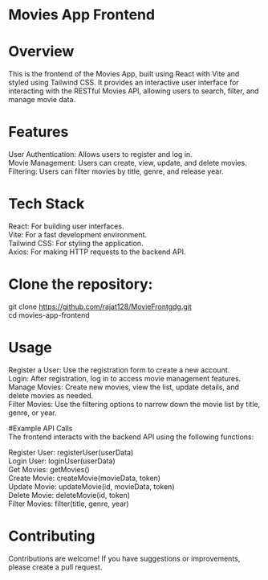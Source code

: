 # Movies App Frontend<br/>
# Overview<br/>
This is the frontend of the Movies App, built using React with Vite and styled using Tailwind CSS. It provides an interactive user interface for interacting with the RESTful Movies API, allowing users to search, filter, and manage movie data.<br/>

# Features<br/>
User Authentication: Allows users to register and log in.<br/>
Movie Management: Users can create, view, update, and delete movies.<br/>
Filtering: Users can filter movies by title, genre, and release year.<br/>

# Tech Stack<br/>
React: For building user interfaces.<br/>
Vite: For a fast development environment.<br/>
Tailwind CSS: For styling the application.<br/>
Axios: For making HTTP requests to the backend API.<br/>

# Clone the repository:<br/>
git clone https://github.com/rajat128/MovieFrontgdg.git <br/>
cd movies-app-frontend<br/>

# Usage<br/>
 Register a User: Use the registration form to create a new account.<br/>
Login: After registration, log in to access movie management features.<br/>
Manage Movies: Create new movies, view the list, update details, and delete movies as needed.<br/>
Filter Movies: Use the filtering options to narrow down the movie list by title, genre, or year.<br/>

#Example API Calls<br/>
The frontend interacts with the backend API using the following functions:<br/>

 Register User: registerUser(userData)<br/>
Login User: loginUser(userData)<br/>
Get Movies: getMovies()<br/>
Create Movie: createMovie(movieData, token)<br/>
Update Movie: updateMovie(id, movieData, token)<br/>
Delete Movie: deleteMovie(id, token)<br/>
Filter Movies: filter(title, genre, year)<br/>
# Contributing<br/>
Contributions are welcome! If you have suggestions or improvements, please create a pull request.<br/>
